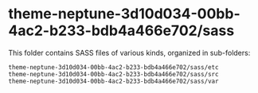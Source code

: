 # theme-neptune-3d10d034-00bb-4ac2-b233-bdb4a466e702/sass

This folder contains SASS files of various kinds, organized in sub-folders:

    theme-neptune-3d10d034-00bb-4ac2-b233-bdb4a466e702/sass/etc
    theme-neptune-3d10d034-00bb-4ac2-b233-bdb4a466e702/sass/src
    theme-neptune-3d10d034-00bb-4ac2-b233-bdb4a466e702/sass/var
